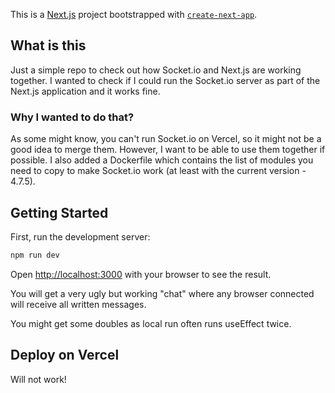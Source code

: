 This is a [Next.js](https://nextjs.org/) project bootstrapped with [`create-next-app`](https://github.com/vercel/next.js/tree/canary/packages/create-next-app).

## What is this
Just a simple repo to check out how Socket.io and Next.js are working together. I wanted to check if I could run the 
Socket.io server as part of the Next.js application and it works fine.

### Why I wanted to do that?
As some might know, you can't run Socket.io on Vercel, so it might not be a good idea to merge them. However, I want to 
be able to use them together if possible. I also added a Dockerfile which contains the list of modules you need to copy 
to make Socket.io work (at least with the current version - 4.7.5).

## Getting Started

First, run the development server:

```bash
npm run dev
```

Open [http://localhost:3000](http://localhost:3000) with your browser to see the result.

You will get a very ugly but working "chat" where any browser connected will receive all written messages.

You might get some doubles as local run often runs useEffect twice.

## Deploy on Vercel

Will not work!